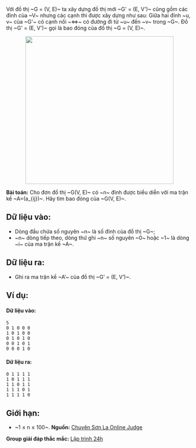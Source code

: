 Với đồ thị ~G = (V, E)~ ta xây dựng đồ thị mới ~G' = (E, V')~ cũng gồm các đỉnh của ~V~ nhưng các cạnh thì được xây dựng như sau:
Giữa hai đỉnh ~u, v~ của ~G'~ có cạnh nối ~⇔~ có đường đi từ ~u~ đến ~v~ trong ~G~. Đồ thị ~G' = (E, V')~ gọi là bao đóng của đồ thị ~G = (V, E)~.
<center><img src="/images/problems/537/BAODONG.jpg" width="400px" /></center>

**Bài toán:** Cho đơn đồ thị ~G(V, E)~ có ~n~ đỉnh được biểu diễn vởi ma trận kề ~A=(a_{ij})~. Hãy tìm bao đóng của ~G(V, E)~.

## Dữ liệu vào:
- Dòng đầu chứa số nguyên ~n~ là số đỉnh của đồ thị ~G~;
- ~n~ dòng tiếp theo, dòng thứ ghi ~n~ số nguyên ~0~ hoặc ~1~ là dòng ~i~ của ma trận kề ~A~.

## Dữ liệu ra:
- Ghi ra ma trận kề ~A’~ của đồ thị ~G’ = (E, V’)~.

## Ví dụ:
#### Dữ liệu vào:
```
5
0 1 0 0 0
1 0 1 0 0
0 1 0 1 0
0 0 1 0 1
0 0 0 1 0
```

#### Dữ liệu ra:
```
0 1 1 1 1
1 0 1 1 1
1 1 0 1 1
1 1 1 0 1
1 1 1 1 0
```

## Giới hạn:
- ~1 ≤ n ≤ 100~.
**Nguồn:** [Chuyên Sơn La Online Judge](http://csloj.ddns.net/)

**Group giải đáp thắc mắc:** [Lập trình 24h](https://www.facebook.com/groups/1386904321519984)